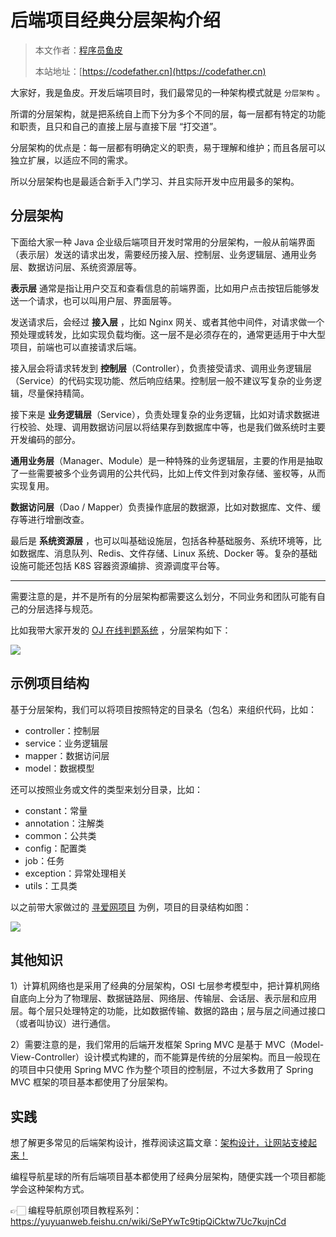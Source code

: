 # 后端项目经典分层架构介绍

> 本文作者：[程序员鱼皮](https://yuyuanweb.feishu.cn/wiki/Abldw5WkjidySxkKxU2cQdAtnah)
>
> 本站地址：[https://codefather.cn](https://codefather.cn)


大家好，我是鱼皮。开发后端项目时，我们最常见的一种架构模式就是 `分层架构` 。

所谓的分层架构，就是把系统自上而下分为多个不同的层，每一层都有特定的功能和职责，且只和自己的直接上层与直接下层 “打交道”。

分层架构的优点是：每一层都有明确定义的职责，易于理解和维护；而且各层可以独立扩展，以适应不同的需求。

所以分层架构也是最适合新手入门学习、并且实际开发中应用最多的架构。



## 分层架构

下面给大家一种 Java 企业级后端项目开发时常用的分层架构，一般从前端界面（表示层）发送的请求出发，需要经历接入层、控制层、业务逻辑层、通用业务层、数据访问层、系统资源层等。

**表示层** 通常是指让用户交互和查看信息的前端界面，比如用户点击按钮后能够发送一个请求，也可以叫用户层、界面层等。

发送请求后，会经过 **接入层** ，比如 Nginx 网关、或者其他中间件，对请求做一个预处理或转发，比如实现负载均衡。这一层不是必须存在的，通常更适用于中大型项目，前端也可以直接请求后端。

接入层会将请求转发到 **控制层**（Controller），负责接受请求、调用业务逻辑层（Service）的代码实现功能、然后响应结果。控制层一般不建议写复杂的业务逻辑，尽量保持精简。

接下来是 **业务逻辑层**（Service），负责处理复杂的业务逻辑，比如对请求数据进行校验、处理、调用数据访问层以将结果存到数据库中等，也是我们做系统时主要开发编码的部分。

**通用业务层**（Manager、Module）是一种特殊的业务逻辑层，主要的作用是抽取了一些需要被多个业务调用的公共代码，比如上传文件到对象存储、鉴权等，从而实现复用。

**数据访问层**（Dao / Mapper）负责操作底层的数据源，比如对数据库、文件、缓存等进行增删改查。

最后是 **系统资源层** ，也可以叫基础设施层，包括各种基础服务、系统环境等，比如数据库、消息队列、Redis、文件存储、Linux 系统、Docker 等。复杂的基础设施可能还包括 K8S 容器资源编排、资源调度平台等。



------



需要注意的是，并不是所有的分层架构都需要这么划分，不同业务和团队可能有自己的分层选择与规范。

比如我带大家开发的 [OJ 在线判题系统](https://yuyuanweb.feishu.cn/wiki/LhjxwgFjwiovTVk9w2vcJoj4nid) ，分层架构如下：

![](https://pic.yupi.icu/1/1697022742320-afe5d60d-b0ba-4b02-91a9-d5870021af16.png)



## 示例项目结构

基于分层架构，我们可以将项目按照特定的目录名（包名）来组织代码，比如：

- controller：控制层
- service：业务逻辑层
- mapper：数据访问层
- model：数据模型

还可以按照业务或文件的类型来划分目录，比如：

- constant：常量
- annotation：注解类
- common：公共类
- config：配置类
- job：任务
- exception：异常处理相关
- utils：工具类



以之前带大家做过的 [寻爱网项目](https://wx.zsxq.com/dweb2/index/topic_detail/415521148215518) 为例，项目的目录结构如图：

![](https://pic.yupi.icu/1/1697023472138-1db5caf0-dfcf-4835-ad6c-c7ccc80584fd.png)



## 其他知识

1）计算机网络也是采用了经典的分层架构，OSI 七层参考模型中，把计算机网络自底向上分为了物理层、数据链路层、网络层、传输层、会话层、表示层和应用层。每个层只处理特定的功能，比如数据传输、数据的路由；层与层之间通过接口（或者叫协议）进行通信。

2）需要注意的是，我们常用的后端开发框架 Spring MVC 是基于 MVC（Model-View-Controller）设计模式构建的，而不能算是传统的分层架构。而且一般现在的项目中只使用 Spring MVC 作为整个项目的控制层，不过大多数用了 Spring MVC 框架的项目基本都使用了分层架构。



## 实践

想了解更多常见的后端架构设计，推荐阅读这篇文章：[架构设计，让网站支棱起来！](https://mp.weixin.qq.com/s/iE3iOhLwxwMYhilOyyf90Q)

编程导航星球的所有后端项目基本都使用了经典分层架构，随便实践一个项目都能学会这种架构方式。

👉🏻 编程导航原创项目教程系列：https://yuyuanweb.feishu.cn/wiki/SePYwTc9tipQiCktw7Uc7kujnCd
